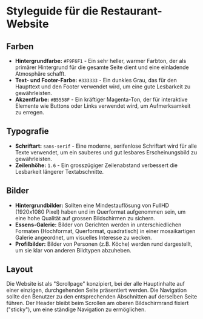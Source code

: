 # Styleguide für die Restaurant-Website

## Farben

- **Hintergrundfarbe:** `#F9F6F1` - Ein sehr heller, warmer Farbton, der als primärer Hintergrund für die gesamte Seite dient und eine einladende Atmosphäre schafft.
- **Text- und Footer-Farbe:** `#333333` - Ein dunkles Grau, das für den Haupttext und den Footer verwendet wird, um eine gute Lesbarkeit zu gewährleisten.
- **Akzentfarbe:** `#B5558F` - Ein kräftiger Magenta-Ton, der für interaktive Elemente wie Buttons oder Links verwendet wird, um Aufmerksamkeit zu erregen.

## Typografie

- **Schriftart:** `sans-serif` - Eine moderne, serifenlose Schriftart wird für alle Texte verwendet, um ein sauberes und gut lesbares Erscheinungsbild zu gewährleisten.
- **Zeilenhöhe:** `1.6` - Ein grosszügiger Zeilenabstand verbessert die Lesbarkeit längerer Textabschnitte.

## Bilder

- **Hintergrundbilder:** Sollten eine Mindestauflösung von FullHD (1920x1080 Pixel) haben und im Querformat aufgenommen sein, um eine hohe Qualität auf grossen Bildschirmen zu sichern.
- **Essens-Galerie:** Bilder von Gerichten werden in unterschiedlichen Formaten (Hochformat, Querformat, quadratisch) in einer mosaikartigen Galerie angeordnet, um visuelles Interesse zu wecken.
- **Profilbilder:** Bilder von Personen (z.B. Köche) werden rund dargestellt, um sie klar von anderen Bildtypen abzuheben.

## Layout

Die Website ist als "Scrollpage" konzipiert, bei der alle Hauptinhalte auf einer einzigen, durchgehenden Seite präsentiert werden. Die Navigation sollte den Benutzer zu den entsprechenden Abschnitten auf derselben Seite führen. Der Header bleibt beim Scrollen am oberen Bildschirmrand fixiert ("sticky"), um eine ständige Navigation zu ermöglichen.